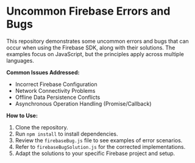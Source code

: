 # Uncommon Firebase Errors and Bugs
This repository demonstrates some uncommon errors and bugs that can occur when using the Firebase SDK, along with their solutions.  The examples focus on JavaScript, but the principles apply across multiple languages.

**Common Issues Addressed:**

* Incorrect Firebase Configuration
* Network Connectivity Problems
* Offline Data Persistence Conflicts
* Asynchronous Operation Handling (Promise/Callback)

**How to Use:**

1. Clone the repository.
2. Run `npm install` to install dependencies.
3. Review the `firebaseBug.js` file to see examples of error scenarios.
4. Refer to `firebaseBugSolution.js` for the corrected implementations.
5.  Adapt the solutions to your specific Firebase project and setup.